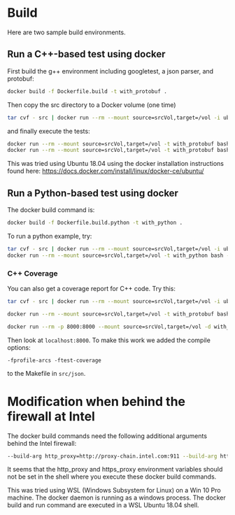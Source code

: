 # Build
Here are two sample build environments.

## Run a C++-based test using docker

First build the g++ environment including googletest, a json parser, and protobuf:
```bash
docker build -f Dockerfile.build -t with_protobuf .
```
Then copy the src directory to a Docker volume (one time)
```bash
tar cvf - src | docker run --rm --mount source=srcVol,target=/vol -i ubuntu bash -c "cd /vol; tar xvf -"
```
and finally execute the tests:
```bash
docker run --rm --mount source=srcVol,target=/vol -t with_protobuf bash -c "cd /vol/src/json && make && ./tester"
docker run --rm --mount source=srcVol,target=/vol -t with_protobuf bash -c "cd /vol/src/proto && make && ./ptest"
```

This was tried using Ubuntu 18.04 using the docker installation instructions found here: https://docs.docker.com/install/linux/docker-ce/ubuntu/

## Run a Python-based test using docker

The docker build command is:
```bash
docker build -f Dockerfile.build.python -t with_python .
```

To run a python example, try:
```bash
tar cvf - src | docker run --rm --mount source=srcVol,target=/vol -i ubuntu bash -c "cd /vol; tar xvf -"
docker run --rm --mount source=srcVol,target=/vol -t with_python bash -c "source /sympy/bin/activate && cd /vol/src/call-c-from-python  && python setup.py build && python setup.py install && pytest"
```

### C++ Coverage
You can also get a coverage report for C++ code.
Try this:
```bash
tar cvf - src | docker run --rm --mount source=srcVol,target=/vol -i ubuntu bash -c "cd /vol; tar xvf -"

docker run --rm --mount source=srcVol,target=/vol -t with_protobuf bash -c "cd /vol/src/json && make && ./tester && lcov --directory . --capture --output-file ./code_coverage.info -rc lcov_branch_coverage=1 && genhtml code_coverage.info --branch-coverage --output-directory ./code_coverage_report/"

docker run --rm -p 8000:8000 --mount source=srcVol,target=/vol -d with_python bash -c "source /sympy/bin/activate && cd /vol/src/json/code_coverage_report && python -m http.server"
```
Then look at `localhost:8000`.
To make this work we added the compile options:
```
-fprofile-arcs -ftest-coverage
```
to the Makefile in `src/json`.

# Modification when behind the firewall at Intel

The docker build commands need the following additional arguments behind the Intel firewall:
```bash
--build-arg http_proxy=http://proxy-chain.intel.com:911 --build-arg https_proxy=http://proxy-chain.intel.com:911
```
It seems that the http_proxy and https_proxy environment variables should not be set in the shell where you execute these docker build commands.

This was tried using WSL (Windows Subsystem for Linux) on a Win 10 Pro machine. The docker daemon is running as a windows process. The docker build and run command are executed in a WSL Ubuntu 18.04 shell.


